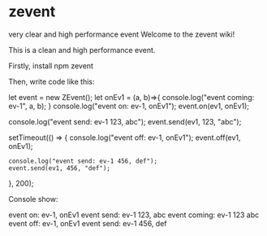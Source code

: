 # zevent
very clear and  high performance event 
Welcome to the zevent wiki!

This is a clean and high performance event.

Firstly, install
npm zevent

Then, write code like this:

let event = new ZEvent();
let onEv1 = (a, b)=>{
    console.log("event coming: ev-1", a, b);
}
console.log("event on: ev-1, onEv1");
event.on(ev1, onEv1);

console.log("event send: ev-1 123, abc");
event.send(ev1, 123, "abc");

setTimeout(() => {
    console.log("event off: ev-1, onEv1");
    event.off(ev1, onEv1);

    console.log("event send: ev-1 456, def");
    event.send(ev1, 456, "def");
}, 200);

Console show:

event on: ev-1, onEv1
event send: ev-1 123, abc
event coming: ev-1 123 abc
event off: ev-1, onEv1
event send: ev-1 456, def
